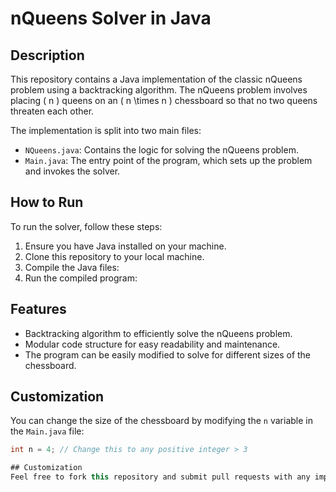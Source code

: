 # nQueens Solver in Java

## Description
This repository contains a Java implementation of the classic nQueens problem using a backtracking algorithm. The nQueens problem involves placing \( n \) queens on an \( n \times n \) chessboard so that no two queens threaten each other.

The implementation is split into two main files:
- `NQueens.java`: Contains the logic for solving the nQueens problem.
- `Main.java`: The entry point of the program, which sets up the problem and invokes the solver.

## How to Run
To run the solver, follow these steps:
1. Ensure you have Java installed on your machine.
2. Clone this repository to your local machine.
3. Compile the Java files:
4. Run the compiled program:


## Features
- Backtracking algorithm to efficiently solve the nQueens problem.
- Modular code structure for easy readability and maintenance.
- The program can be easily modified to solve for different sizes of the chessboard.

## Customization
You can change the size of the chessboard by modifying the `n` variable in the `Main.java` file:
```java
int n = 4; // Change this to any positive integer > 3

## Customization
Feel free to fork this repository and submit pull requests with any improvements.
